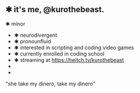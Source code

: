 ✱ it's me, @kurothebeast.
-
✱ minor
- ✱ neurodivergent
- ✱ pronounfluid
- ✱ interested in scripting and coding video games
- ✱ currently enrolled in coding school
- ✱ streaming at https://twitch.tv/kurothebeast
-
-
"she take my dinero,
take my dinero"
